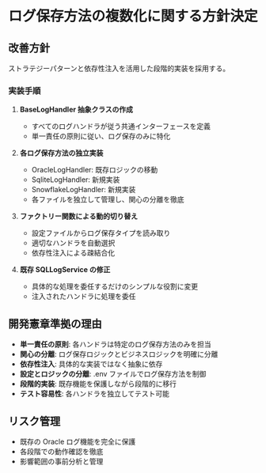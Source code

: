 # ログ保存方法の複数化に関する方針決定

## 改善方針

ストラテジーパターンと依存性注入を活用した段階的実装を採用する。

### 実装手順

1. **BaseLogHandler 抽象クラスの作成**

   - すべてのログハンドラが従う共通インターフェースを定義
   - 単一責任の原則に従い、ログ保存のみに特化

2. **各ログ保存方法の独立実装**

   - OracleLogHandler: 既存ロジックの移動
   - SqliteLogHandler: 新規実装
   - SnowflakeLogHandler: 新規実装
   - 各ファイルを独立して管理し、関心の分離を徹底

3. **ファクトリー関数による動的切り替え**

   - 設定ファイルからログ保存タイプを読み取り
   - 適切なハンドラを自動選択
   - 依存性注入による疎結合化

4. **既存 SQLLogService の修正**
   - 具体的な処理を委任するだけのシンプルな役割に変更
   - 注入されたハンドラに処理を委任

## 開発憲章準拠の理由

- **単一責任の原則**: 各ハンドラは特定のログ保存方法のみを担当
- **関心の分離**: ログ保存ロジックとビジネスロジックを明確に分離
- **依存性注入**: 具体的な実装ではなく抽象に依存
- **設定とロジックの分離**: .env ファイルでログ保存方法を制御
- **段階的実装**: 既存機能を保護しながら段階的に移行
- **テスト容易性**: 各ハンドラを独立してテスト可能

## リスク管理

- 既存の Oracle ログ機能を完全に保護
- 各段階での動作確認を徹底
- 影響範囲の事前分析と管理
